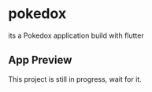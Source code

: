 # pokedox

its a Pokedox application build with flutter

## App Preview

This project is still in progress, wait for it.


